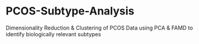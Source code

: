 # PCOS-Subtype-Analysis
Dimensionality Reduction & Clustering of PCOS Data using PCA & FAMD to identify biologically relevant subtypes
